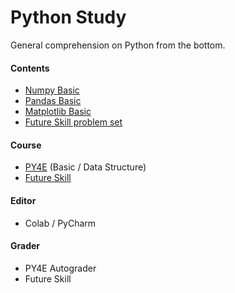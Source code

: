 # Python Study
General comprehension on Python from the bottom.

#### Contents
- [Numpy Basic](https://github.com/sbj6364/python-study/tree/main/numpy-basic)
- [Pandas Basic](https://github.com/sbj6364/python-study/tree/main/pandas-basic)
- [Matplotlib Basic](https://github.com/sbj6364/python-study/tree/main/matplotlib-basic)
- [Future Skill problem set](https://github.com/sbj6364/python-study/tree/main/futureskill)

#### Course
- [PY4E](https://www.py4e.com/) (Basic / Data Structure)
- [Future Skill](https://futureskill.io/)

#### Editor
- Colab / PyCharm

#### Grader
- PY4E Autograder
- Future Skill